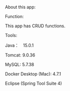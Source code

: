 About this app:


Function:

This app has CRUD functions.


Tools:

Java：　15.0.1

Tomcat: 9.0.36

MySQL: 5.7.38

Docker Desktop (Mac): 4.7.1

Eclipse (Spring Tool Suite 4)

